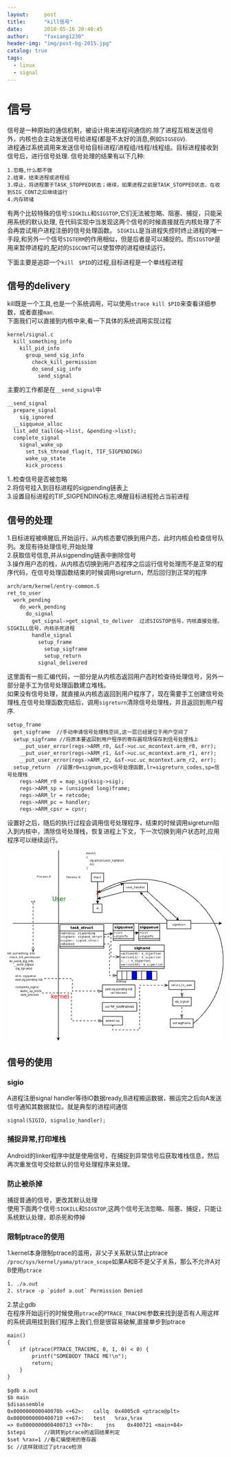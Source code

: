 ```yaml
---
layout:     post
title:      "kill信号"
date:       2018-05-16 20:40:45
author:     "faxiang1230"
header-img: "img/post-bg-2015.jpg"
catalog: true
tags:
  - linux
  - signal
---
```

# 信号
信号是一种原始的通信机制，被设计用来进程间通信的.除了进程互相发送信号外，内核也会主动发送信号给进程(都是不太好的消息,例如`SIGSEGV`).  
进程通过系统调用来发送信号给目标进程/进程组/线程/线程组。目标进程接收到信号后，进行信号处理.
信号处理的结果有以下几种:
```
1.忽略,什么都不做
2.结束，结束进程或进程组
3.停止，将进程置于TASK_STOPPED状态；继续，如果进程之前是TASK_STOPPED状态，在收到SIG_CONT之后继续运行
4.内存转储
```
有两个比较特殊的信号:`SIGKILL`和`SIGSTOP`,它们无法被忽略、阻塞、捕捉，只能采用系统的默认处理,
在代码实现中当发现这两个信号的时候直接就在内核处理了不会再尝试用户进程注册的信号处理函数。
`SIGKILL`是当进程失控时终止进程的唯一手段,和另外一个信号`SIGTERM`的作用相似，但是后者是可以捕捉的。而`SIGSTOP`是用来暂停进程的,配对的`SIGCONT`可以使暂停的进程继续运行。

下面主要是追踪一个`kill　$PID`的过程,目标进程是一个单线程进程
## 信号的delivery
kill既是一个工具,也是一个系统调用，可以使用`strace kill $PID`来查看详细参数，或者直接`man`.  
下面我们可以直接到内核中来,看一下具体的系统调用实现过程
```
kernel/signal.c
  kill_something_info
    kill_pid_info
      group_send_sig_info
        check_kill_permission
        do_send_sig_info
          send_signal
```
主要的工作都是在`__send_signal`中
```
__send_signal
  prepare_signal
    sig_ignored
  __sigqueue_alloc
  list_add_tail(&q->list, &pending->list);
  complete_signal
    signal_wake_up
      set_tsk_thread_flag(t, TIF_SIGPENDING)
      wake_up_state
      kick_process
```
1..检查信号是否被忽略  
2.将信号挂入到目标进程的sigpending链表上  
3.设置目标进程的TIF_SIGPENDING标志,唤醒目标进程抢占当前进程  
## 信号的处理
1.目标进程被唤醒后,开始运行，从内核态要切换到用户态，此时内核会检查信号队列。发现有待处理信号,开始处理  
2.获取信号信息,并从sigpending链表中删除信号  
3.操作用户态的栈，从内核态切换到用户态程序之后运行信号处理而不是正常的程序代码，在信号处理函数结束的时候调用sigreturn，然后回归到正常的程序  
```
arch/arm/kernel/entry-common.S
ret_to_user
  work_pending
    do_work_pending
      do_signal
        get_signal->get_signal_to_deliver  过滤SIGSTOP信号，内核直接处理。SIGKILL信号，内核杀死进程
        handle_signal
          setup_frame
            setup_sigframe
            setup_return
          signal_delivered
```
这里面有一些汇编代码，一部分是从内核态返回用户态时检查待处理信号，另外一部分是手工为信号处理函数建立堆栈。  
如果没有信号处理，就直接从内核态返回到用户程序了，现在需要手工创建信号处理栈,在信号处理函数完结后，调用`sigreturn`清除信号处理栈，并且返回到用户程序.
```
setup_frame
  get_sigframe  //手动申请信号处理栈空间,这一层已经是位于用户空间了
  setup_sigframe //将原本要返回到用户程序的寄存器现场保存到信号处理栈上
    __put_user_error(regs->ARM_r0, &sf->uc.uc_mcontext.arm_r0, err);
    __put_user_error(regs->ARM_r1, &sf->uc.uc_mcontext.arm_r1, err);
    __put_user_error(regs->ARM_r2, &sf->uc.uc_mcontext.arm_r2, err);
  setup_return  //设置r0=signum,pc=信号处理函数,lr=sigreturn_codes,sp=信号处理栈
    regs->ARM_r0 = map_sig(ksig->sig);
    regs->ARM_sp = (unsigned long)frame;
    regs->ARM_lr = retcode;
    regs->ARM_pc = handler;
    regs->ARM_cpsr = cpsr;
```
设置好之后，随后的执行过程会调用信号处理程序，结束的时候调用sigreturn陷入到内核中，清除信号处理栈，恢复进程上下文，下一次切换到用户状态时,应用程序可以继续运行。

![image](/images/signal.jpeg)
## 信号的使用
### sigio
A进程注册signal handler等待IO数据ready,B进程搬运数据，搬运完之后向A发送信号通知其数据就位。就是典型的进程间通信
```
signal(SIGIO, signalio_handler);
```
### 捕捉异常,打印堆栈
Android的linker程序中就是使用信号，在捕捉到异常信号后获取堆栈信息，然后再次重发信号交给默认的信号处理程序来处理。
### 防止被杀掉
捕捉普通的信号，更改其默认处理  
使用下面两个信号:`SIGKILL`和`SIGSTOP`,这两个信号无法忽略、阻塞、捕捉，只能让系统默认处理，即杀死和停掉
### 限制ptrace的使用
1.kernel本身限制ptrace的滥用，非父子关系默认禁止ptrace
`/proc/sys/kernel/yama/ptrace_scope`如果A和B不是父子关系，那么不允许A对B使用`ptrace`
```
1. ./a.out
2. strace -p `pidof a.out` Permission Denied
```
2.禁止gdb  
在程序开始运行的时候使用`ptrace`的`PTRACE_TRACEME`参数来找到是否有人用这样的系统调用挂到我们程序上我们,但是很容易破解,直接单步到ptrace
```
main()
{
    if (ptrace(PTRACE_TRACEME, 0, 1, 0) < 0) {
        printf("SOMEBODY TRACE ME!\n");
        return;
    }
}

$gdb a.out
$b main
$disassemble
0x000000000040070b <+62>:	callq  0x4005c0 <ptrace@plt>
0x0000000000400710 <+67>:	test   %rax,%rax
=> 0x0000000000400713 <+70>:	jns    0x400721 <main+84>
$stepi      //跳转到ptrace的返回结果判定
$set %rax=1 //看汇编使用的寄存器
$c //这样就绕过了ptrace检测
```
